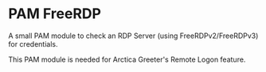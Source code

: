 # PAM FreeRDP

A small PAM module to check an RDP Server (using FreeRDPv2/FreeRDPv3) for credentials.

This PAM module is needed for Arctica Greeter's Remote Logon feature.
